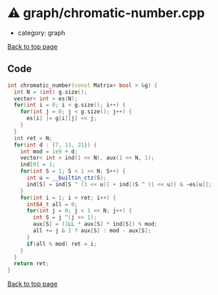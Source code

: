 <!-- mathjax config similar to math.stackexchange -->
<script type="text/javascript" async
  src="https://cdnjs.cloudflare.com/ajax/libs/mathjax/2.7.5/MathJax.js?config=TeX-MML-AM_CHTML">
</script>
<script type="text/x-mathjax-config">
  MathJax.Hub.Config({
    TeX: { equationNumbers: { autoNumber: "AMS" }},
    tex2jax: {
      inlineMath: [ ['$','$'] ],
      processEscapes: true
    },
    "HTML-CSS": { matchFontHeight: false },
    displayAlign: "left",
    displayIndent: "2em"
  });
</script>

<script type="text/javascript" src="https://cdnjs.cloudflare.com/ajax/libs/jquery/3.4.1/jquery.min.js"></script>
<script src="https://cdn.jsdelivr.net/npm/jquery-balloon-js@1.1.2/jquery.balloon.min.js" integrity="sha256-ZEYs9VrgAeNuPvs15E39OsyOJaIkXEEt10fzxJ20+2I=" crossorigin="anonymous"></script>
<script type="text/javascript" src="../../assets/js/copy-button.js"></script>
<link rel="stylesheet" href="../../assets/css/copy-button.css" />


# :warning: graph/chromatic-number.cpp
* category: graph


[Back to top page](../../index.html)



## Code
```cpp
int chromatic_number(const Matrix< bool > &g) {
  int N = (int) g.size();
  vector< int > es(N);
  for(int i = 0; i < g.size(); i++) {
    for(int j = 0; j < g.size(); j++) {
      es[i] |= g[i][j] << j;
    }
  }
  int ret = N;
  for(int d : {7, 11, 21}) {
    int mod = 1e9 + d;
    vector< int > ind(1 << N), aux(1 << N, 1);
    ind[0] = 1;
    for(int S = 1; S < 1 << N; S++) {
      int u = __builtin_ctz(S);
      ind[S] = ind[S ^ (1 << u)] + ind[(S ^ (1 << u)) & ~es[u]];
    }
    for(int i = 1; i < ret; i++) {
      int64_t all = 0;
      for(int j = 0; j < 1 << N; j++) {
        int S = j ^(j >> 1);
        aux[S] = (1LL * aux[S] * ind[S]) % mod;
        all += j & 1 ? aux[S] : mod - aux[S];
      }
      if(all % mod) ret = i;
    }
  }
  return ret;
}


```

[Back to top page](../../index.html)

